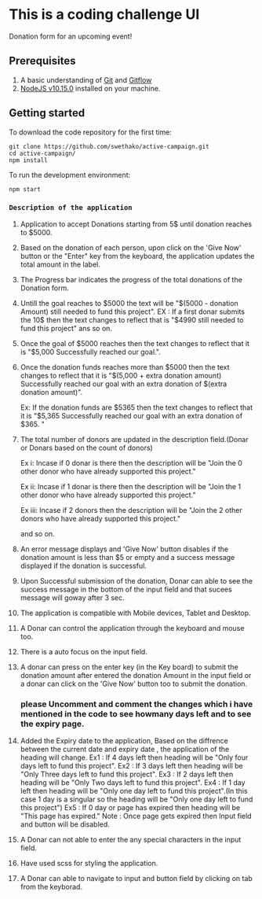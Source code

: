 # This is a coding challenge UI

Donation form for an upcoming event!

## Prerequisites

1. A basic understanding of [Git](https://git-scm.com/) and [Gitflow](https://www.atlassian.com/git/tutorials/comparing-workflows/gitflow-workflow)
2. [NodeJS v10.15.0](https://nodejs.org/en/blog/release/v10.15.0/) installed on your machine.

## Getting started

To download the code repository for the first time:

```
git clone https://github.com/swethako/active-campaign.git
cd active-campaign/
npm install
```

To run the development environment:

```
npm start
```

### `Description of the application`

1. Application to accept Donations starting from 5$ until donation reaches to $5000.

2. Based on the donation of each person, upon click on the 'Give Now' button or the "Enter" key from the keyboard, the application updates the total amount in the label.

3. The Progress bar indicates the progress of the total donations of the Donation form.

4. Untill the goal reaches to $5000 the text will be "$(5000 - donation Amount) still needed to fund this project".
   EX : If a first donar submits the 10$ then the text changes to reflect that is "$4990 still needed to fund this project"
   ans so on.

5. Once the goal of $5000 reaches then the text changes to reflect that it is "$5,000 Successfully reached our goal.".

6. Once the donation funds reaches more than $5000 then the text changes to reflect that it is "$(5,000 + extra donation amount) Successfully reached our goal with an extra donation of  $(extra donation amount)".

   Ex: If the donation funds are $5365 then the text changes to reflect that it is "$5,365 Successfully reached our goal with an extra donation of \$365. "

7. The total number of donors are updated in the description field.(Donar or Donars based on the count of donors)

   Ex i:
   Incase if 0 donar is there then the description will be "Join the 0 other donor who have already supported this project."

   Ex ii:
   Incase if 1 donar is there then the description will be "Join the 1 other donor who have already supported this project."

   Ex iii:
   Incase if 2 donors then the description will be "Join the 2 other donors who have already supported this project."

   and so on.

8. An error message displays and 'Give Now' button disables if the donation amount is less than \$5 or empty and a success message displayed if the donation is successful.

9. Upon Successful submission of the donation, Donar can able to see the success message in the bottom of the input field and that sucees message will goway after 3 sec.

10. The application is compatible with Mobile devices, Tablet and Desktop.

11. A Donar can control the application through the keyboard and mouse too.

12. There is a auto focus on the input field.

13. A donar can press on the enter key (in the Key board) to submit the donation amount after entered the donation Amount in the input field or a donar can click on the 'Give Now' button too to submit the donation.

    ### please Uncomment and comment the changes which i have mentioned in the code to see howmany days left and to see the expiry page.

14. Added the Expiry date to the application, Based on the diffrence between the current date and expiry date , the application of the heading will change.
    Ex1 : If 4 days left then heading will be "Only four days left to fund this project".
    Ex2 : If 3 days left then heading will be "Only Three days left to fund this project".
    Ex3 : If 2 days left then heading will be "Only Two days left to fund this project".
    Ex4 : If 1 day left then heading will be "Only one day left to fund this project".(In this case 1 day is a singular so the heading will be "Only one day left to fund this project")
    Ex5 : If 0 day or page has expired then heading will be "This page has expired."
    Note : Once page gets expired then Input field and button will be disabled.

15. A Donar can not able to enter the any special characters in the input field.

16. Have used scss for styling the application.

17. A Donar can able to navigate to input and button field by clicking on tab from the keyborad.
